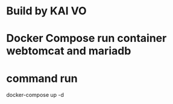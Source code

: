 # Build by KAI VO
# Docker Compose run container webtomcat and mariadb 
# command run 
docker-compose up -d 